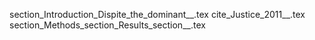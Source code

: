 section_Introduction_Dispite_the_dominant__.tex
cite_Justice_2011__.tex
section_Methods_section_Results_section__.tex
